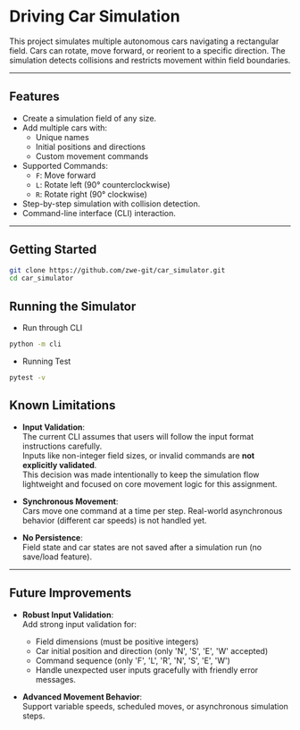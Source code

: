 # Driving Car Simulation

This project simulates multiple autonomous cars navigating a rectangular field. Cars can rotate, move forward, or reorient to a specific direction. The simulation detects collisions and restricts movement within field boundaries.

---

## Features

- Create a simulation field of any size.
- Add multiple cars with:
  - Unique names
  - Initial positions and directions
  - Custom movement commands
- Supported Commands:
  - `F`: Move forward
  - `L`: Rotate left (90° counterclockwise)
  - `R`: Rotate right (90° clockwise)
- Step-by-step simulation with collision detection.
- Command-line interface (CLI) interaction.

---

## Getting Started

```bash
git clone https://github.com/zwe-git/car_simulator.git
cd car_simulator
```
## Running the Simulator

- Run through CLI 

```bash
python -m cli
```

- Running Test

```bash
pytest -v
```

## Known Limitations

- **Input Validation**:  
  The current CLI assumes that users will follow the input format instructions carefully.  
  Inputs like non-integer field sizes, or invalid commands are **not explicitly validated**.  
  This decision was made intentionally to keep the simulation flow lightweight and focused on core movement logic for this assignment.

- **Synchronous Movement**:  
  Cars move one command at a time per step. Real-world asynchronous behavior (different car speeds) is not handled yet.

- **No Persistence**:  
  Field state and car states are not saved after a simulation run (no save/load feature).

---

## Future Improvements

- **Robust Input Validation**:  
  Add strong input validation for:
  - Field dimensions (must be positive integers)
  - Car initial position and direction (only 'N', 'S', 'E', 'W' accepted)
  - Command sequence (only 'F', 'L', 'R', 'N', 'S', 'E', 'W')
  - Handle unexpected user inputs gracefully with friendly error messages.

- **Advanced Movement Behavior**:  
  Support variable speeds, scheduled moves, or asynchronous simulation steps.
